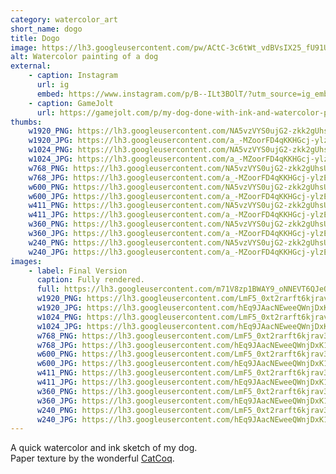 ```yaml
---
category: watercolor_art
short_name: dogo
title: Dogo
image: https://lh3.googleusercontent.com/pw/ACtC-3c6tWt_vdBVsIX25_fU91UylkQ_lgMNttOF0DcWMfWnBTqcOsBECVgmim4iOZzA6pIa1Kw2iQxx1jLf9CWvjDv-Qh6eOABtTjLjDs_YPM6Z98WziC3cnWkerj2C47qskH43TVhmfmWOiu-X7LEPCJTn=w1200-h630-no?authuser=0
alt: Watercolor painting of a dog
external:
    - caption: Instagram
      url: ig
      embed: https://www.instagram.com/p/B--ILt3BOlT/?utm_source=ig_embed&amp;utm_campaign=loading
    - caption: GameJolt
      url: https://gamejolt.com/p/my-dog-done-with-ink-and-watercolor-paint-paper-texture-by-cat-co-m5wbtwhq
thumbs:
    w1920_PNG: https://lh3.googleusercontent.com/NA5vzVYS0ujG2-zkk2gUhsUuUt1jo7t0bUiOZPaSplJ5A5AbyB_pO2lT240K3jds3zPXUXe1HR2MJkHSP1H0jwYeJMylzYgiYTzNd1XpOlZOMhabJxqUSunzC0DYCX59LvFluX8udw=w355
    w1920_JPG: https://lh3.googleusercontent.com/a_-MZoorFD4qKKHGcj-ylzE_qQ6AozeKE3W2UOxyCCBwbZ2TZt-IW1f2EUoWoyvJDWz92WRztdfTM9F3kZiZFV6-L5wcz420ll3oxmplgJON-sQRR9ZfSTVs1dTsTGX0HgAG-9G2zA=w355
    w1024_PNG: https://lh3.googleusercontent.com/NA5vzVYS0ujG2-zkk2gUhsUuUt1jo7t0bUiOZPaSplJ5A5AbyB_pO2lT240K3jds3zPXUXe1HR2MJkHSP1H0jwYeJMylzYgiYTzNd1XpOlZOMhabJxqUSunzC0DYCX59LvFluX8udw=w284
    w1024_JPG: https://lh3.googleusercontent.com/a_-MZoorFD4qKKHGcj-ylzE_qQ6AozeKE3W2UOxyCCBwbZ2TZt-IW1f2EUoWoyvJDWz92WRztdfTM9F3kZiZFV6-L5wcz420ll3oxmplgJON-sQRR9ZfSTVs1dTsTGX0HgAG-9G2zA=w284
    w768_PNG: https://lh3.googleusercontent.com/NA5vzVYS0ujG2-zkk2gUhsUuUt1jo7t0bUiOZPaSplJ5A5AbyB_pO2lT240K3jds3zPXUXe1HR2MJkHSP1H0jwYeJMylzYgiYTzNd1XpOlZOMhabJxqUSunzC0DYCX59LvFluX8udw=w213
    w768_JPG: https://lh3.googleusercontent.com/a_-MZoorFD4qKKHGcj-ylzE_qQ6AozeKE3W2UOxyCCBwbZ2TZt-IW1f2EUoWoyvJDWz92WRztdfTM9F3kZiZFV6-L5wcz420ll3oxmplgJON-sQRR9ZfSTVs1dTsTGX0HgAG-9G2zA=w213
    w600_PNG: https://lh3.googleusercontent.com/NA5vzVYS0ujG2-zkk2gUhsUuUt1jo7t0bUiOZPaSplJ5A5AbyB_pO2lT240K3jds3zPXUXe1HR2MJkHSP1H0jwYeJMylzYgiYTzNd1XpOlZOMhabJxqUSunzC0DYCX59LvFluX8udw=w166
    w600_JPG: https://lh3.googleusercontent.com/a_-MZoorFD4qKKHGcj-ylzE_qQ6AozeKE3W2UOxyCCBwbZ2TZt-IW1f2EUoWoyvJDWz92WRztdfTM9F3kZiZFV6-L5wcz420ll3oxmplgJON-sQRR9ZfSTVs1dTsTGX0HgAG-9G2zA=w166
    w411_PNG: https://lh3.googleusercontent.com/NA5vzVYS0ujG2-zkk2gUhsUuUt1jo7t0bUiOZPaSplJ5A5AbyB_pO2lT240K3jds3zPXUXe1HR2MJkHSP1H0jwYeJMylzYgiYTzNd1XpOlZOMhabJxqUSunzC0DYCX59LvFluX8udw=w114
    w411_JPG: https://lh3.googleusercontent.com/a_-MZoorFD4qKKHGcj-ylzE_qQ6AozeKE3W2UOxyCCBwbZ2TZt-IW1f2EUoWoyvJDWz92WRztdfTM9F3kZiZFV6-L5wcz420ll3oxmplgJON-sQRR9ZfSTVs1dTsTGX0HgAG-9G2zA=w114
    w360_PNG: https://lh3.googleusercontent.com/NA5vzVYS0ujG2-zkk2gUhsUuUt1jo7t0bUiOZPaSplJ5A5AbyB_pO2lT240K3jds3zPXUXe1HR2MJkHSP1H0jwYeJMylzYgiYTzNd1XpOlZOMhabJxqUSunzC0DYCX59LvFluX8udw=w100
    w360_JPG: https://lh3.googleusercontent.com/a_-MZoorFD4qKKHGcj-ylzE_qQ6AozeKE3W2UOxyCCBwbZ2TZt-IW1f2EUoWoyvJDWz92WRztdfTM9F3kZiZFV6-L5wcz420ll3oxmplgJON-sQRR9ZfSTVs1dTsTGX0HgAG-9G2zA=w100
    w240_PNG: https://lh3.googleusercontent.com/NA5vzVYS0ujG2-zkk2gUhsUuUt1jo7t0bUiOZPaSplJ5A5AbyB_pO2lT240K3jds3zPXUXe1HR2MJkHSP1H0jwYeJMylzYgiYTzNd1XpOlZOMhabJxqUSunzC0DYCX59LvFluX8udw=w66
    w240_JPG: https://lh3.googleusercontent.com/a_-MZoorFD4qKKHGcj-ylzE_qQ6AozeKE3W2UOxyCCBwbZ2TZt-IW1f2EUoWoyvJDWz92WRztdfTM9F3kZiZFV6-L5wcz420ll3oxmplgJON-sQRR9ZfSTVs1dTsTGX0HgAG-9G2zA=w66
images:
    - label: Final Version
      caption: Fully rendered.
      full: https://lh3.googleusercontent.com/m71V8zp1BWAY9_oNNEVT6QJeODIVevBnr8u7YQHjm-9ihqcmWY5fDMNEwqh_jhHIqPPuRh0docdpgaoel2_svafWhe7iEtY3edfgWn5mJqxPv4YZzrVAtaRalpORc916d6eK8kF_tw=w1080-h1080
      w1920_PNG: https://lh3.googleusercontent.com/LmF5_0xt2rarft6kjrav3nHj2ygszY4Sa566Wq_F_d-nKbsSVY8w6qDH_Vr5LMhlpl3T1wpcG5oTFrmF433t9Ypc2ouv4-1kAHj1gsR1ZlwMwRhj_XuDtYFP-ewHXTT-1e2H217MRg=w850
      w1920_JPG: https://lh3.googleusercontent.com/hEq9JAacNEweeQWnjDxK1yYP1CCfMrXUsJIWt9nKTLGynWQsEDwwnXsMsddgSLE4Q4DvDcz5IzgOr9Ob4jxj4UAU5kSIMvtP3E6o4A8ZHIgV_0W2Klugxx0CXPquwC6wI4NXT-q4_w=w850
      w1024_PNG: https://lh3.googleusercontent.com/LmF5_0xt2rarft6kjrav3nHj2ygszY4Sa566Wq_F_d-nKbsSVY8w6qDH_Vr5LMhlpl3T1wpcG5oTFrmF433t9Ypc2ouv4-1kAHj1gsR1ZlwMwRhj_XuDtYFP-ewHXTT-1e2H217MRg=w711
      w1024_JPG: https://lh3.googleusercontent.com/hEq9JAacNEweeQWnjDxK1yYP1CCfMrXUsJIWt9nKTLGynWQsEDwwnXsMsddgSLE4Q4DvDcz5IzgOr9Ob4jxj4UAU5kSIMvtP3E6o4A8ZHIgV_0W2Klugxx0CXPquwC6wI4NXT-q4_w=w711
      w768_PNG: https://lh3.googleusercontent.com/LmF5_0xt2rarft6kjrav3nHj2ygszY4Sa566Wq_F_d-nKbsSVY8w6qDH_Vr5LMhlpl3T1wpcG5oTFrmF433t9Ypc2ouv4-1kAHj1gsR1ZlwMwRhj_XuDtYFP-ewHXTT-1e2H217MRg=w533
      w768_JPG: https://lh3.googleusercontent.com/hEq9JAacNEweeQWnjDxK1yYP1CCfMrXUsJIWt9nKTLGynWQsEDwwnXsMsddgSLE4Q4DvDcz5IzgOr9Ob4jxj4UAU5kSIMvtP3E6o4A8ZHIgV_0W2Klugxx0CXPquwC6wI4NXT-q4_w=w533
      w600_PNG: https://lh3.googleusercontent.com/LmF5_0xt2rarft6kjrav3nHj2ygszY4Sa566Wq_F_d-nKbsSVY8w6qDH_Vr5LMhlpl3T1wpcG5oTFrmF433t9Ypc2ouv4-1kAHj1gsR1ZlwMwRhj_XuDtYFP-ewHXTT-1e2H217MRg=w416
      w600_JPG: https://lh3.googleusercontent.com/hEq9JAacNEweeQWnjDxK1yYP1CCfMrXUsJIWt9nKTLGynWQsEDwwnXsMsddgSLE4Q4DvDcz5IzgOr9Ob4jxj4UAU5kSIMvtP3E6o4A8ZHIgV_0W2Klugxx0CXPquwC6wI4NXT-q4_w=w416
      w411_PNG: https://lh3.googleusercontent.com/LmF5_0xt2rarft6kjrav3nHj2ygszY4Sa566Wq_F_d-nKbsSVY8w6qDH_Vr5LMhlpl3T1wpcG5oTFrmF433t9Ypc2ouv4-1kAHj1gsR1ZlwMwRhj_XuDtYFP-ewHXTT-1e2H217MRg=w285
      w411_JPG: https://lh3.googleusercontent.com/hEq9JAacNEweeQWnjDxK1yYP1CCfMrXUsJIWt9nKTLGynWQsEDwwnXsMsddgSLE4Q4DvDcz5IzgOr9Ob4jxj4UAU5kSIMvtP3E6o4A8ZHIgV_0W2Klugxx0CXPquwC6wI4NXT-q4_w=w285
      w360_PNG: https://lh3.googleusercontent.com/LmF5_0xt2rarft6kjrav3nHj2ygszY4Sa566Wq_F_d-nKbsSVY8w6qDH_Vr5LMhlpl3T1wpcG5oTFrmF433t9Ypc2ouv4-1kAHj1gsR1ZlwMwRhj_XuDtYFP-ewHXTT-1e2H217MRg=w250
      w360_JPG: https://lh3.googleusercontent.com/hEq9JAacNEweeQWnjDxK1yYP1CCfMrXUsJIWt9nKTLGynWQsEDwwnXsMsddgSLE4Q4DvDcz5IzgOr9Ob4jxj4UAU5kSIMvtP3E6o4A8ZHIgV_0W2Klugxx0CXPquwC6wI4NXT-q4_w=w250
      w240_PNG: https://lh3.googleusercontent.com/LmF5_0xt2rarft6kjrav3nHj2ygszY4Sa566Wq_F_d-nKbsSVY8w6qDH_Vr5LMhlpl3T1wpcG5oTFrmF433t9Ypc2ouv4-1kAHj1gsR1ZlwMwRhj_XuDtYFP-ewHXTT-1e2H217MRg=w166
      w240_JPG: https://lh3.googleusercontent.com/hEq9JAacNEweeQWnjDxK1yYP1CCfMrXUsJIWt9nKTLGynWQsEDwwnXsMsddgSLE4Q4DvDcz5IzgOr9Ob4jxj4UAU5kSIMvtP3E6o4A8ZHIgV_0W2Klugxx0CXPquwC6wI4NXT-q4_w=w166
---
```


A quick watercolor and ink sketch of my dog.  
Paper texture by the wonderful [CatCoq](https://www.instagram.com/catcoq/).
